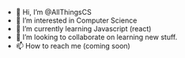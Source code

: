- 👋 Hi, I’m @AllThingsCS
- 👀 I’m interested in Computer Science
- 🌱 I’m currently learning Javascript (react)
- 💞️ I’m looking to collaborate on learning new stuff.
- 📫 How to reach me (coming soon)

<!---
AllThingsCS/AllThingsCS is a ✨ special ✨ repository because its `README.md` (this file) appears on your GitHub profile.
You can click the Preview link to take a look at your changes.
--->
